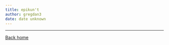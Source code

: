 ```yaml
---
title: epikun't
author: gregdan3
date: date unknown
---
```



<!-- toc -->



<!-- tocstop -->

---

[Back home](/toki-pona/)

